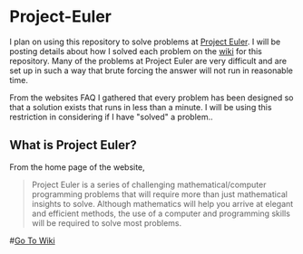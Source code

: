 Project-Euler
=============

I plan on using this repository to solve problems at [Project Euler](http://projecteuler.net/problems). I will
be posting details about how I solved each problem on the [wiki](https://github.com/ajrod/Project-Euler/wiki) 
for this repository. Many of the problems at
Project Euler are very difficult and are set up in such a way that brute forcing the answer will not run
in reasonable time. 

From the websites FAQ I gathered that every problem has been designed so that a solution
exists that runs in less than a minute. I will be using this restriction in considering if I have "solved"
a problem..

What is Project Euler?
------
From the home page of the website,

> Project Euler is a series of challenging mathematical/computer programming problems that 
> will require more than just mathematical insights to solve. Although 
> mathematics will help you arrive at elegant and efficient methods, 
> the use of a computer and programming skills will be required to solve most problems.


#[Go To Wiki](https://github.com/ajrod/Project-Euler/wiki)



